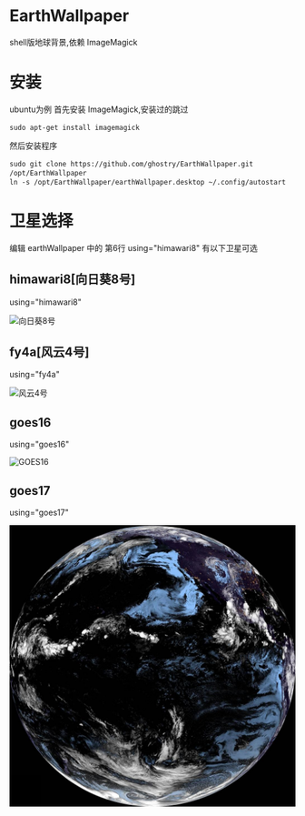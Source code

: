 # EarthWallpaper
shell版地球背景,依赖 ImageMagick

# 安装
ubuntu为例
首先安装 ImageMagick,安装过的跳过
```
sudo apt-get install imagemagick
```

然后安装程序
```
sudo git clone https://github.com/ghostry/EarthWallpaper.git /opt/EarthWallpaper
ln -s /opt/EarthWallpaper/earthWallpaper.desktop ~/.config/autostart
```

# 卫星选择
编辑 earthWallpaper 中的 第6行 using="himawari8"
有以下卫星可选

## himawari8[向日葵8号]
using="himawari8"

![向日葵8号](himawari8.jpg)

## fy4a[风云4号]
using="fy4a"

![风云4号](fy4a.jpg)

## goes16
using="goes16"

![GOES16](goes16.jpg)

## goes17
using="goes17"

![GOES17](goes17.jpg)
